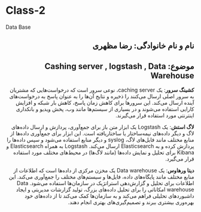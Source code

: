 # Class-2
Data Base
<h2 dir="rtl"> نام و نام خانوادگی: رضا مظهری</h2>
<h2 dir="rtl">موضوع: Cashing server , logstash , Data Warehouse </h2>

<div dir = "rtl">

**کشینگ سرور**:
یک caching server، نوعی سرور است که درخواست‌هایی که مشتریان به سرور اصلی ارسال می‌کنند را ذخیره و نتایج آن‌ها را به عنوان پاسخ به درخواست‌های آینده ارسال می‌کند. این سرورها برای کاهش زمان پاسخ، کاهش بار شبکه و افزایش کارایی استفاده می‌شوند و در بسیاری از سیستم‌ها مانند وب، پخش ویدیو و بانکداری اینترنتی مورد استفاده قرار می‌گیرند.

**لاگ استش**:
یک Logstash یک ابزار متن باز برای جمع‌آوری، پردازش و ارسال داده‌های لاگ و دیگر داده‌های نیمه‌ساختار یا ساختار‌یافته است. این ابزار برای جمع‌آوری داده‌ها از منابع مختلف مانند فایل‌های لاگ، syslog و دیگر منابع استفاده می‌شود و سپس داده‌ها را پردازش کرده و به Elasticsearch ارسال می‌کند. Logstash به همراه Elasticsearch و Kibana برای تحلیل و نمایش داده‌ها (مانند لاگ‌ها) در محیط‌های مختلف مورد استفاده قرار می‌گیرد.

**دیتا ورهاوس**:
یک Data warehouse یک مخزن مرکزی از داده‌ها است که اطلاعات از منابع مختلف مانند پایگاه‌های داده، فایل‌ها و سیستم‌های مختلف را جمع‌آوری می‌کند. این اطلاعات برای تحلیل و گزارش‌دهی استراتژیک در سازمان‌ها استفاده می‌شود. Data warehouse امکاناتی را برای تحلیل داده‌های بزرگ، تولید گزارشات مدیریتی و ایجاد داشبوردهای تحلیلی فراهم می‌کند و به سازمان‌ها کمک می‌کند تا از داده‌های خود بهره‌وری بیشتری ببرند و تصمیم‌گیری‌های بهتری انجام دهند.
</div>
